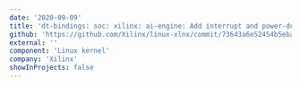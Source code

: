 ```yaml
---
date: '2020-09-09'
title: 'dt-bindings: soc: xilinx: ai-engine: Add interrupt and power-domain properties for AIE device'
github: 'https://github.com/Xilinx/linux-xlnx/commit/73643a6e52454b5eba44f2faaad75c1ab9a6e247'
external: ''
component: 'Linux kernel'
company: 'Xilinx'
showInProjects: false
---
```

